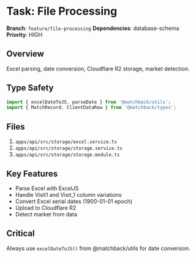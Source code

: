 # Task: File Processing

**Branch**: `feature/file-processing`
**Dependencies**: database-schema
**Priority**: HIGH

## Overview
Excel parsing, date conversion, Cloudflare R2 storage, market detection.

## Type Safety
```typescript
import { excelDateToJS, parseDate } from '@matchback/utils';
import { MatchRecord, ClientDataRow } from '@matchback/types';
```

## Files
1. `apps/api/src/storage/excel.service.ts`
2. `apps/api/src/storage/storage.service.ts`
3. `apps/api/src/storage/storage.module.ts`

## Key Features
- Parse Excel with ExcelJS
- Handle Visit1 and Visit_1 column variations
- Convert Excel serial dates (1900-01-01 epoch)
- Upload to Cloudflare R2
- Detect market from data

## Critical
Always use `excelDateToJS()` from @matchback/utils for date conversion.
